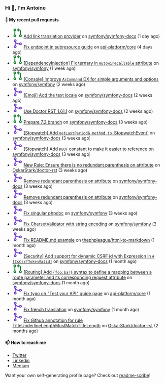 ### Hi 👋, I'm Antoine

#### 👷 My recent pull requests

- ![](./assets/pr-open.svg) [Add link translation provider](https://github.com/symfony/symfony-docs/pull/19962) on [symfony/symfony-docs](https://github.com/symfony/symfony-docs) (1 day ago)
- ![](./assets/pr-merged.svg) [Fix endpoint in subresource guide](https://github.com/api-platform/core/pull/6420) on [api-platform/core](https://github.com/api-platform/core) (4 days ago)
- ![](./assets/pr-open.svg) [[DependencyInjection] Fix ternary in `AutowireCallable` attribute](https://github.com/symfony/symfony/pull/57310) on [symfony/symfony](https://github.com/symfony/symfony) (1 week ago)
- ![](./assets/pr-open.svg) [[Console] Improve `AsCommand` DX for simple arguments and options](https://github.com/symfony/symfony/pull/57225) on [symfony/symfony](https://github.com/symfony/symfony) (2 weeks ago)
- ![](./assets/pr-merged.svg) [[Emoji] Add the text locale](https://github.com/symfony/symfony-docs/pull/19919) on [symfony/symfony-docs](https://github.com/symfony/symfony-docs) (2 weeks ago)
- ![](./assets/pr-merged.svg) [Use Doctor RST 1.61.1](https://github.com/symfony/symfony-docs/pull/19917) on [symfony/symfony-docs](https://github.com/symfony/symfony-docs) (2 weeks ago)
- ![](./assets/pr-open.svg) [Prepare 7.2 branch](https://github.com/symfony/symfony-docs/pull/19915) on [symfony/symfony-docs](https://github.com/symfony/symfony-docs) (3 weeks ago)
- ![](./assets/pr-merged.svg) [[Stopwatch] Add `getLastPeriodà method to `StopwatchEvent`](https://github.com/symfony/symfony-docs/pull/19913) on [symfony/symfony-docs](https://github.com/symfony/symfony-docs) (3 weeks ago)
- ![](./assets/pr-merged.svg) [[Stopwatch] Add `ROOT` constant to make it easier to reference](https://github.com/symfony/symfony-docs/pull/19912) on [symfony/symfony-docs](https://github.com/symfony/symfony-docs) (3 weeks ago)
- ![](./assets/pr-merged.svg) [New Rule: Ensure there is no redundant parenthesis on attribute](https://github.com/OskarStark/doctor-rst/pull/1742) on [OskarStark/doctor-rst](https://github.com/OskarStark/doctor-rst) (3 weeks ago)
- ![](./assets/pr-merged.svg) [Remove redundant parenthesis on attribute](https://github.com/symfony/symfony-docs/pull/19899) on [symfony/symfony-docs](https://github.com/symfony/symfony-docs) (3 weeks ago)
- ![](./assets/pr-merged.svg) [Remove redundant parenthesis on attribute](https://github.com/symfony/symfony-docs/pull/19898) on [symfony/symfony-docs](https://github.com/symfony/symfony-docs) (3 weeks ago)
- ![](./assets/pr-merged.svg) [Fix singular phpdoc](https://github.com/symfony/symfony/pull/56828) on [symfony/symfony](https://github.com/symfony/symfony) (3 weeks ago)
- ![](./assets/pr-merged.svg) [Fix CharsetValidator with string encoding](https://github.com/symfony/symfony/pull/56827) on [symfony/symfony](https://github.com/symfony/symfony) (3 weeks ago)
- ![](./assets/pr-merged.svg) [Fix README.md example](https://github.com/thephpleague/html-to-markdown/pull/251) on [thephpleague/html-to-markdown](https://github.com/thephpleague/html-to-markdown) (1 month ago)
- ![](./assets/pr-merged.svg) [[Security] Add support for dynamic CSRF id with Expression in `#[IsCsrfTokenValid]`](https://github.com/symfony/symfony-docs/pull/19870) on [symfony/symfony-docs](https://github.com/symfony/symfony-docs) (1 month ago)
- ![](./assets/pr-open.svg) [[Routing] Add `{foo:bar}` syntax to define a mapping between a route parameter and its corresponding request attribute](https://github.com/symfony/symfony-docs/pull/19869) on [symfony/symfony-docs](https://github.com/symfony/symfony-docs) (1 month ago)
- ![](./assets/pr-merged.svg) [Fix typo on &#34;Test your API&#34; guide page](https://github.com/api-platform/core/pull/6351) on [api-platform/core](https://github.com/api-platform/core) (1 month ago)
- ![](./assets/pr-merged.svg) [Fix french translation](https://github.com/symfony/symfony/pull/54708) on [symfony/symfony](https://github.com/symfony/symfony) (1 month ago)
- ![](./assets/pr-merged.svg) [Fix Github annotation for rule TitleUnderlineLengthMustMatchTitleLength](https://github.com/OskarStark/doctor-rst/pull/1705) on [OskarStark/doctor-rst](https://github.com/OskarStark/doctor-rst) (2 months ago)

#### 📫 How to reach me

- [Twitter](https://twitter.com/a_lamirault)
- [Linkedin](https://www.linkedin.com/in/antoine-lamirault-9a9a9a107/)
- [Medium](https://alamirault.medium.com)

Want your own self-generating profile page? Check out [readme-scribe](https://github.com/muesli/readme-scribe)!
